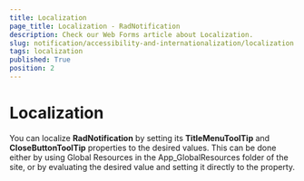 ```yaml
---
title: Localization
page_title: Localization - RadNotification
description: Check our Web Forms article about Localization.
slug: notification/accessibility-and-internationalization/localization
tags: localization
published: True
position: 2
---
```


# Localization





You can localize **RadNotification** by setting its **TitleMenuToolTip** and **CloseButtonToolTip** properties to the desired values. This can be done either by using Global Resources in the App_GlobalResources folder of the site, or by evaluating the desired value and setting it directly to the property.
